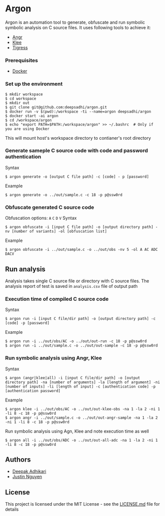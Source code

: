 # Argon

Argon is an automation tool to generate, obfuscate and run symbolic symbolic analysis on C source files. It uses following tools to achieve it:
* [Angr](http://angr.io/)
* [Klee](https://github.com/klee/)
* [Tigress](http://tigress.cs.arizona.edu/)


### Prerequisites

* [Docker](https://www.docker.com/)


### Set up the environment
```
$ mkdir workspace
$ cd workspace
$ mkdir out
$ git clone git@github.com:deepsadhi/argon.git
$ docker run -v $(pwd):/workspace -ti --name=argon deepsadhi/argon
$ docker start -ai argon
$ cd /workspace/argon
$ echo "export PATH=$PATH:/workspace/argon" >> ~/.bashrc  # Only if you are using Docker
```
This will mount host's workspace directory to contianer's root directory


### Generate sameple C source code with code and password authentication
Syntax
```
$ argon generate -o [output C file path] -c [code] - p [password]
```
Example
```
$ argon generate -o ../out/sample.c -c 18 -p p@ssw0rd
```

### Obfuscate generated C source code
Obfuscation options: `A` `C` `D` `V`
Syntax
```
$ argon obfuscate -i [input C file path] -o [output directory path] -nv [number of variants] -ol [obfuscation list]
```
Example
```
$ argon obfuscate -i ../out/sample.c -o ../out/obs -nv 5 -ol A AC ADC DACV
```

## Run analysis
Analysis takes single C source file or directory with C source files. The analysis report of test is saved in `analysis.csv` file of output path

### Execution time of compiled C source code
Syntax
```
$ argon run -i [input C file/dir path] -o [output directory path] -c [code] -p [password]
```
Example
```
$ argon run -i ../out/obs/AC -o ../out/out-run -c 18 -p p@ssw0rd
$ argon run -i ../out/sample.c -o ../out/out-sample -c 18 -p p@ssw0rd
```

### Run symbolic analysis using Angr, Klee
Syntax
```
$ argon (angr|klee|all) -i [input C file/dir path] -o [output directory path] -na [number of arguments] -la [length of argument] -ni [number of inputs] -li [length of input] -c [authentication code] -p [authentication password]
```
Example
```
$ argon klee -i ../out/obs/AC -o ../out/out-klee-obs -na 1 -la 2 -ni 1 -li 8 -c 18 -p p@ssw0rd
$ argon angr -i ../out/sample.c -o ../out/out-angr-sample -na 1 -la 2 -ni 1 -li 8 -c 18 -p p@ssw0rd

```
Run symbolic analysis using Agn, Klee and note execution time as well
```
$ argon all -i ../out/obs/ADC -o ../out/out-all-adc -na 1 -la 2 -ni 1 -li 8 -c 18 -p p@ssw0rd
```

## Authors

* [Deepak Adhikari](https://github.com/deepsadhi)
* [Justin Nguyen](https://github.com/Thienx99)


## License

This project is licensed under the MIT License - see the [LICENSE.md](LICENSE.md) file for details
